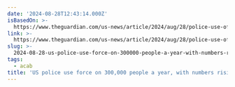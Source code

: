 ```yaml
---
date: '2024-08-28T12:43:14.000Z'
isBasedOn: >-
  https://www.theguardian.com/us-news/article/2024/aug/28/police-use-of-force-violence-data-analysis?CMP=Share_AndroidApp_Other
link: >-
  https://www.theguardian.com/us-news/article/2024/aug/28/police-use-of-force-violence-data-analysis?CMP=Share_AndroidApp_Other
slug: >-
  2024-08-28-us-police-use-force-on-300000-people-a-year-with-numbers-rising-since-geo
tags:
  - acab
title: 'US police use force on 300,000 people a year, with numbers rising since Geo'
---
```

 

